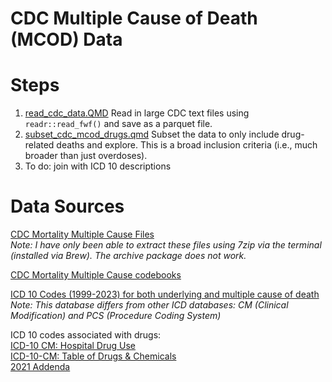 # CDC Multiple Cause of Death (MCOD) Data


# Steps

1.  [read_cdc_data.QMD](read_cdc_data.QMD)
    Read in large CDC text files using `readr::read_fwf()` and save as a parquet file.
2.  [subset_cdc_mcod_drugs.qmd](subset_cdc_mcod_drugs.qmd)
    Subset the data to only include drug-related deaths and explore.
    This is a broad inclusion criteria (i.e., much broader than just overdoses).
3.  To do: join with ICD 10 descriptions

# Data Sources

[CDC Mortality Multiple Cause
Files](https://www.cdc.gov/nchs/data_access/vitalstatsonline.htm)  
*Note: I have only been able to extract these files using 7zip via the
terminal (installed via Brew). The archive package does not work.*

[CDC Mortality Multiple Cause
codebooks](https://www.cdc.gov/nchs/nvss/mortality_public_use_data.htm)

[ICD 10 Codes (1999-2023) for both underlying and multiple cause of
death](https://ftp.cdc.gov/pub/Health_Statistics/NCHS/Publications/ICD10/allvalid2023-detailed-titles-headings.csv)  
*Note: This database differs from other ICD databases: CM (Clinical
Modification) and PCS (Procedure Coding System)*

ICD 10 codes associated with drugs:  
[ICD-10 CM: Hospital Drug
Use](https://www.cdc.gov/nchs/dhcs/drug-use/icd10-codes.htm)  
[ICD-10-CM: Table of Drugs &
Chemicals](https://ftp.cdc.gov/pub/health_statistics/nchs/publications/ICD10CM/2019/icd10cm_drug_2019.pdf)  
[2021
Addenda](https://ftp.cdc.gov/pub/health_statistics/nchs/publications/ICD10CM/2021/icd10cm_drug_addenda_2021.pdf)
